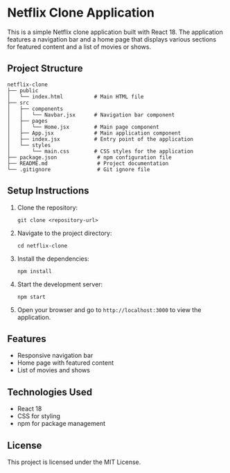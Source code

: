 # Netflix Clone Application

This is a simple Netflix clone application built with React 18. The application features a navigation bar and a home page that displays various sections for featured content and a list of movies or shows.

## Project Structure

```
netflix-clone
├── public
│   └── index.html          # Main HTML file
├── src
│   ├── components
│   │   └── Navbar.jsx      # Navigation bar component
│   ├── pages
│   │   └── Home.jsx        # Main page component
│   ├── App.jsx             # Main application component
│   ├── index.jsx           # Entry point of the application
│   └── styles
│       └── main.css        # CSS styles for the application
├── package.json             # npm configuration file
├── README.md                # Project documentation
└── .gitignore               # Git ignore file
```

## Setup Instructions

1. Clone the repository:
   ```
   git clone <repository-url>
   ```

2. Navigate to the project directory:
   ```
   cd netflix-clone
   ```

3. Install the dependencies:
   ```
   npm install
   ```

4. Start the development server:
   ```
   npm start
   ```

5. Open your browser and go to `http://localhost:3000` to view the application.

## Features

- Responsive navigation bar
- Home page with featured content
- List of movies and shows

## Technologies Used

- React 18
- CSS for styling
- npm for package management

## License

This project is licensed under the MIT License.